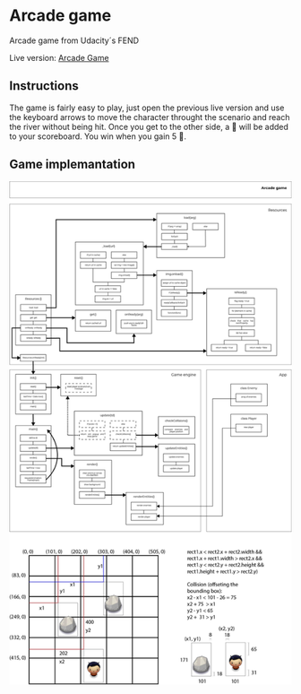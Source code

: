 # Arcade game
Arcade game from Udacity´s FEND

Live version: [Arcade Game](https://niweini.github.io/Arcade-Game/)

## Instructions
The game is fairly easy to play, just open the previous live version and use the keyboard arrows to move the character throught the scenario and reach the river without being hit. Once you get to the other side, a 🖤 will be added to your scoreboard. You win when you gain 5 🖤.

## Game implemantation

![alt text](https://github.com/NiWeiNi/Arcade-Game/blob/master/img/Order%20of%20execution.jpg)